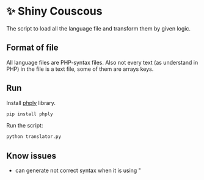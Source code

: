 # ✨ Shiny Couscous

The script to load all the language file and transform them by given logic.

## Format of file

All language files are PHP-syntax files. Also not every text (as understand in PHP) in the file is a text file, some of them are arrays keys.

## Run

Install [phply](https://github.com/viraptor/phply) library.

```sh
pip install phply
```

Run the script:

```sh
python translator.py
```

## Know issues

* can generate not correct syntax when it is using "
